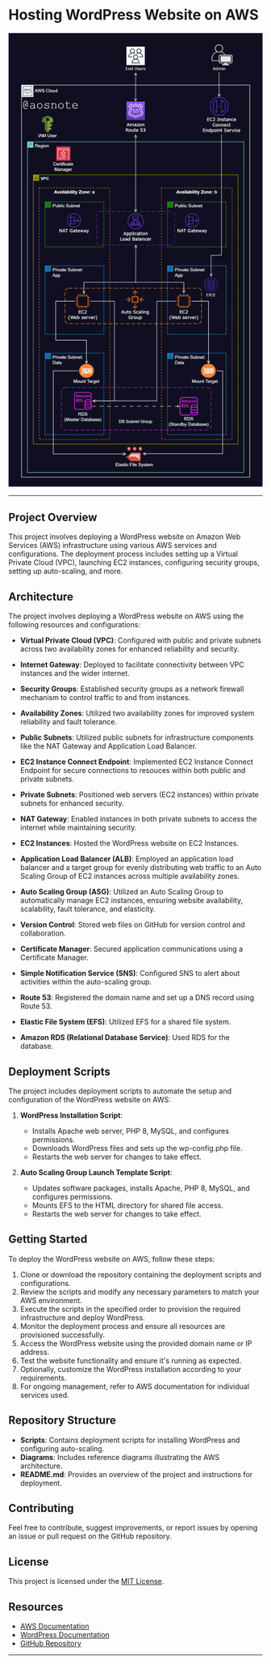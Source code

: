 # Hosting WordPress Website on AWS

![Alt text](Host_WordPress_Website_on_AWS.png)

---

## Project Overview

This project involves deploying a WordPress website on Amazon Web Services (AWS) infrastructure using various AWS services and configurations. The deployment process includes setting up a Virtual Private Cloud (VPC), launching EC2 instances, configuring security groups, setting up auto-scaling, and more.

## Architecture

The project involves deploying a WordPress website on AWS using the following resources and configurations:

- **Virtual Private Cloud (VPC)**: Configured with public and private subnets across two availability zones for enhanced reliability and security.

- **Internet Gateway**: Deployed to facilitate connectivity between VPC instances and the wider internet.

- **Security Groups**: Established security groups as a network firewall mechanism to control traffic to and from instances.

- **Availability Zones**: Utilized two availability zones for improved system reliability and fault tolerance.

- **Public Subnets**: Utilized public subnets for infrastructure components like the NAT Gateway and Application Load Balancer.

- **EC2 Instance Connect Endpoint**: Implemented EC2 Instance Connect Endpoint for secure connections to resouces within both public and private subnets.

- **Private Subnets**: Positioned web servers (EC2 instances) within private subnets for enhanced security.

- **NAT Gateway**: Enabled instances in both private subnets to access the internet while maintaining security.

- **EC2 Instances**: Hosted the WordPress website on EC2 Instances.

- **Application Load Balancer (ALB)**: Employed an application load balancer and a target group for evenly distributing web traffic to an Auto Scaling Group of EC2 instances across multiple availability zones.

- **Auto Scaling Group (ASG)**: Utilized an Auto Scaling Group to automatically manage EC2 instances, ensuring website availability, scalability, fault tolerance, and elasticity.

- **Version Control**: Stored web files on GitHub for version control and collaboration.

- **Certificate Manager**: Secured application communications using a Certificate Manager.

- **Simple Notification Service (SNS)**: Configured SNS to alert about activities within the auto-scaling group.

- **Route 53**: Registered the domain name and set up a DNS record using Route 53.

- **Elastic File System (EFS)**: Utilized EFS for a shared file system.

- **Amazon RDS (Relational Database Service)**: Used RDS for the database.

## Deployment Scripts

The project includes deployment scripts to automate the setup and configuration of the WordPress website on AWS:

1. **WordPress Installation Script**:
   - Installs Apache web server, PHP 8, MySQL, and configures permissions.
   - Downloads WordPress files and sets up the wp-config.php file.
   - Restarts the web server for changes to take effect.

2. **Auto Scaling Group Launch Template Script**:
   - Updates software packages, installs Apache, PHP 8, MySQL, and configures permissions.
   - Mounts EFS to the HTML directory for shared file access.
   - Restarts the web server for changes to take effect.

## Getting Started
To deploy the WordPress website on AWS, follow these steps:

1. Clone or download the repository containing the deployment scripts and configurations.
2. Review the scripts and modify any necessary parameters to match your AWS environment.
3. Execute the scripts in the specified order to provision the required infrastructure and deploy WordPress.
4. Monitor the deployment process and ensure all resources are provisioned successfully.
5. Access the WordPress website using the provided domain name or IP address.
6. Test the website functionality and ensure it's running as expected.
7. Optionally, customize the WordPress installation according to your requirements.
8. For ongoing management, refer to AWS documentation for individual services used.

## Repository Structure
- **Scripts**: Contains deployment scripts for installing WordPress and configuring auto-scaling.
- **Diagrams**: Includes reference diagrams illustrating the AWS architecture.
- **README.md**: Provides an overview of the project and instructions for deployment.

## Contributing

Feel free to contribute, suggest improvements, or report issues by opening an issue or pull request on the GitHub repository.

## License
This project is licensed under the [MIT License](LICENSE).

## Resources

- [AWS Documentation](https://aws.amazon.com/documentation/)
- [WordPress Documentation](https://wordpress.org/support/)
- [GitHub Repository](https://github.com/rnkwilliams/host-a-static-wordpress-website-on-aws)
  
---
